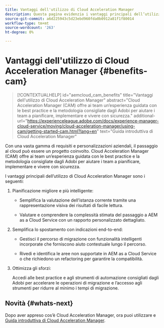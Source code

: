 ```yaml
---
title: Vantaggi dell'utilizzo di Cloud Acceleration Manager
description: Questa pagina evidenzia i vantaggi principali dell’utilizzo di Cloud Acceleration Manager.
source-git-commit: a6d225943c5d23ebd960fda0b0912a81f1f80014
workflow-type: tm+mt
source-wordcount: '263'
ht-degree: 0%

---
```


# Vantaggi dell&#39;utilizzo di Cloud Acceleration Manager {#benefits-cam}

>[!CONTEXTUALHELP]
>id="aemcloud_cam_benefits"
>title="Vantaggi dell&#39;utilizzo di Cloud Acceleration Manager"
>abstract="Cloud Acceleration Manager (CAM) offre ai team un’esperienza guidata con le best practice e la metodologia consigliate dagli Adobi per aiutare i team a pianificare, implementare e vivere con sicurezza."
>additional-url="https://experienceleague.adobe.com/docs/experience-manager-cloud-service/moving/cloud-acceleration-manager/using-cam/getting-started-cam.html?lang=en" text="Guida introduttiva di Cloud Acceleration Manager"

Con una vasta gamma di requisiti e personalizzazioni aziendali, il passaggio al cloud può essere un progetto coinvolto. Cloud Acceleration Manager (CAM) offre ai team un’esperienza guidata con le best practice e la metodologia consigliate dagli Adobi per aiutare i team a pianificare, implementare e vivere con sicurezza.

I vantaggi principali dell’utilizzo di Cloud Acceleration Manager sono i seguenti:

1. Pianificazione migliore e più intelligente:

   * Semplifica la valutazione dell’istanza corrente tramite una rappresentazione visiva dei risultati di facile lettura.

   * Valutare e comprendere la complessità stimata del passaggio a AEM as a Cloud Service con un rapporto personalizzato dettagliato.

1. Semplifica lo spostamento con indicazioni end-to-end:

   * Gestisci il percorso di migrazione con funzionalità intelligenti incorporate che forniscono aiuto contestuale lungo il percorso.

   * Rivedi e identifica le aree non supportate in AEM as a Cloud Service o che richiedono un refactoring per garantire la compatibilità.

1. Ottimizza gli sforzi:

   Accedi alle best practice e agli strumenti di automazione consigliati dagli Adobi per accelerare le operazioni di migrazione e l’accesso agli strumenti per ridurre al minimo i tempi di migrazione.

## Novità {#whats-next}

Dopo aver appreso cos’è Cloud Acceleration Manager, ora puoi utilizzare e [Guida introduttiva di Cloud Acceleration Manager](https://experienceleague.adobe.com/docs/experience-manager-cloud-service/moving/cloud-acceleration-manager/using-cam/getting-started-cam.html?lang=en).
